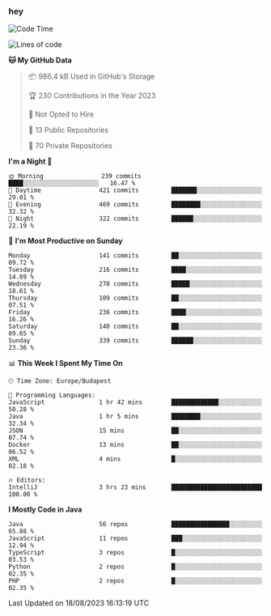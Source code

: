 ### hey

<!--START_SECTION:waka-->
![Code Time](http://img.shields.io/badge/Code%20Time-951%20hrs%2042%20mins-blue)

![Lines of code](https://img.shields.io/badge/From%20Hello%20World%20I%27ve%20Written-1.0%20million%20lines%20of%20code-blue)

**🐱 My GitHub Data** 

> 📦 986.4 kB Used in GitHub's Storage 
 > 
> 🏆 230 Contributions in the Year 2023
 > 
> 🚫 Not Opted to Hire
 > 
> 📜 13 Public Repositories 
 > 
> 🔑 70 Private Repositories 
 > 
**I'm a Night 🦉** 

```text
🌞 Morning                239 commits         ████░░░░░░░░░░░░░░░░░░░░░   16.47 % 
🌆 Daytime                421 commits         ███████░░░░░░░░░░░░░░░░░░   29.01 % 
🌃 Evening                469 commits         ████████░░░░░░░░░░░░░░░░░   32.32 % 
🌙 Night                  322 commits         ██████░░░░░░░░░░░░░░░░░░░   22.19 % 
```
📅 **I'm Most Productive on Sunday** 

```text
Monday                   141 commits         ██░░░░░░░░░░░░░░░░░░░░░░░   09.72 % 
Tuesday                  216 commits         ████░░░░░░░░░░░░░░░░░░░░░   14.89 % 
Wednesday                270 commits         █████░░░░░░░░░░░░░░░░░░░░   18.61 % 
Thursday                 109 commits         ██░░░░░░░░░░░░░░░░░░░░░░░   07.51 % 
Friday                   236 commits         ████░░░░░░░░░░░░░░░░░░░░░   16.26 % 
Saturday                 140 commits         ██░░░░░░░░░░░░░░░░░░░░░░░   09.65 % 
Sunday                   339 commits         ██████░░░░░░░░░░░░░░░░░░░   23.36 % 
```


📊 **This Week I Spent My Time On** 

```text
🕑︎ Time Zone: Europe/Budapest

💬 Programming Languages: 
JavaScript               1 hr 42 mins        █████████████░░░░░░░░░░░░   50.28 % 
Java                     1 hr 5 mins         ████████░░░░░░░░░░░░░░░░░   32.34 % 
JSON                     15 mins             ██░░░░░░░░░░░░░░░░░░░░░░░   07.74 % 
Docker                   13 mins             ██░░░░░░░░░░░░░░░░░░░░░░░   06.52 % 
XML                      4 mins              █░░░░░░░░░░░░░░░░░░░░░░░░   02.18 % 

🔥 Editors: 
IntelliJ                 3 hrs 23 mins       █████████████████████████   100.00 % 
```

**I Mostly Code in Java** 

```text
Java                     56 repos            ████████████████░░░░░░░░░   65.88 % 
JavaScript               11 repos            ███░░░░░░░░░░░░░░░░░░░░░░   12.94 % 
TypeScript               3 repos             █░░░░░░░░░░░░░░░░░░░░░░░░   03.53 % 
Python                   2 repos             █░░░░░░░░░░░░░░░░░░░░░░░░   02.35 % 
PHP                      2 repos             █░░░░░░░░░░░░░░░░░░░░░░░░   02.35 % 
```




 Last Updated on 18/08/2023 16:13:19 UTC
<!--END_SECTION:waka-->
